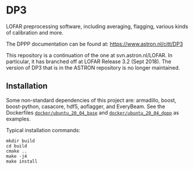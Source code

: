 # DP3
LOFAR preprocessing software, including averaging, flagging, various kinds of calibration and more.

The DPPP documentation can be found at: https://www.astron.nl/citt/DP3

This repository is a continuation of the one at svn.astron.nl/LOFAR. In particular, it has branched off at LOFAR Release 3.2 (Sept 2018). The version of DP3 that is in the ASTRON repository is no longer maintained.

## Installation
Some non-standard dependencies of this project are: armadillo, boost, boost-python, casacore, hdf5, aoflagger, and EveryBeam. See the Dockerfiles [`docker/ubuntu_20_04_base`](docker/ubuntu_20_04_base) and [`docker/ubuntu_20_04_dppp`](docker/ubuntu_20_04_dppp) as examples.

Typical installation commands:
```
mkdir build
cd build
cmake ..
make -j4
make install
```
